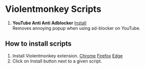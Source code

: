 # Violentmonkey Scripts

1. **YouTube Anti Anti Adblocker**
   [Install](https://github.com/kostek001/monkey-scripts/raw/main/yt-anti-anti-adblocker.user.js)  
   Removes annoying popup when using ad-blocker on YouTube.

## How to install scripts
1. Install Violentmonkey extension.
   [Chrome](https://chrome.google.com/webstore/detail/violentmonkey/jinjaccalgkegednnccohejagnlnfdag)
   [Firefox](https://addons.mozilla.org/pl/firefox/addon/violentmonkey/)
   [Edge](https://microsoftedge.microsoft.com/addons/detail/violentmonkey/eeagobfjdenkkddmbclomhiblgggliao)
2. Click on Install button next to a given script.
